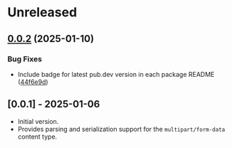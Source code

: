 # Unreleased

## [0.0.2](https://github.com/microsoft/kiota-dart/compare/microsoft_kiota_serialization_multipart-v0.0.1...microsoft_kiota_serialization_multipart-v0.0.2) (2025-01-10)


### Bug Fixes

* Include badge for latest pub.dev version in each package README ([44f6e9d](https://github.com/microsoft/kiota-dart/commit/44f6e9ddd486b70ca8e18a1a41df85d641f9561c))

## [0.0.1] - 2025-01-06

- Initial version.
- Provides parsing and serialization support for the `multipart/form-data` content type.

